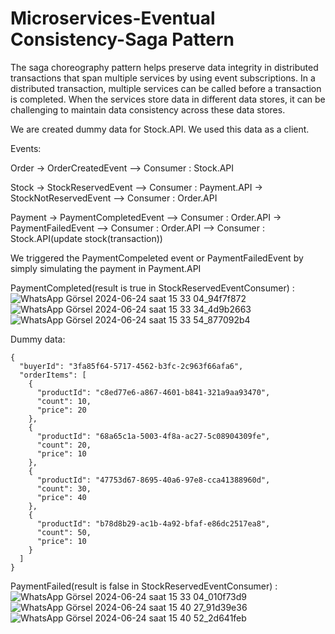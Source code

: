 # Microservices-Eventual Consistency-Saga Pattern
The saga choreography pattern helps preserve data integrity in distributed transactions that span multiple services by using event subscriptions. In a distributed transaction, multiple services can be called before a transaction is completed. When the services store data in different data stores, it can be challenging to maintain data consistency across these data stores.

We are created dummy data for Stock.API. We used this data as a client.

Events:

Order -> OrderCreatedEvent --> Consumer : Stock.API

Stock -> StockReservedEvent --> Consumer : Payment.API
      -> StockNotReservedEvent --> Consumer : Order.API

Payment -> PaymentCompletedEvent --> Consumer : Order.API
        -> PaymentFailedEvent --> Consumer : Order.API
                              --> Consumer : Stock.API(update stock(transaction))

We triggered the PaymentCompeleted event or PaymentFailedEvent by simply simulating the payment in Payment.API

PaymentCompleted(result is true in StockReservedEventConsumer) :
![WhatsApp Görsel 2024-06-24 saat 15 33 04_94f7f872](https://github.com/onrcanogul/sagapattern-choreography-eventualconsistency/assets/147406204/17a28352-26a0-40e6-819d-171c99603b8d)
![WhatsApp Görsel 2024-06-24 saat 15 33 34_4d9b2663](https://github.com/onrcanogul/sagapattern-choreography-eventualconsistency/assets/147406204/beae29aa-977f-490d-95fe-b5881837cd68)
![WhatsApp Görsel 2024-06-24 saat 15 33 54_877092b4](https://github.com/onrcanogul/sagapattern-choreography-eventualconsistency/assets/147406204/33529587-aabd-4f20-b5b3-b67d384f55a5)

Dummy data:
```
{
  "buyerId": "3fa85f64-5717-4562-b3fc-2c963f66afa6",
  "orderItems": [
    {
      "productId": "c8ed77e6-a867-4601-b841-321a9aa93470",
      "count": 10,
      "price": 20
    },
    {
      "productId": "68a65c1a-5003-4f8a-ac27-5c08904309fe",
      "count": 20,
      "price": 10
    },
    {
      "productId": "47753d67-8695-40a6-97e8-cca41388960d",
      "count": 30,
      "price": 40
    },
    {
      "productId": "b78d8b29-ac1b-4a92-bfaf-e86dc2517ea8",
      "count": 50,
      "price": 10
    }
  ]
}
```


PaymentFailed(result is false in StockReservedEventConsumer) :
![WhatsApp Görsel 2024-06-24 saat 15 33 04_010f73d9](https://github.com/onrcanogul/sagapattern-choreography-eventualconsistency/assets/147406204/d0923465-9d1c-4aaa-b789-d0ea91d005a5)
![WhatsApp Görsel 2024-06-24 saat 15 40 27_91d39e36](https://github.com/onrcanogul/sagapattern-choreography-eventualconsistency/assets/147406204/b4436a3d-ad97-4f3b-b1a2-ef47600ce723)
![WhatsApp Görsel 2024-06-24 saat 15 40 52_2d641feb](https://github.com/onrcanogul/sagapattern-choreography-eventualconsistency/assets/147406204/2fe42037-b947-435e-adb1-c3241503b9af)




